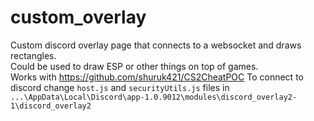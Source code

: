 # custom_overlay
Custom discord overlay page that connects to a websocket and draws rectangles. <br>
Could be used to draw ESP or other things on top of games. <br>
Works with https://github.com/shuruk421/CS2CheatPOC
To connect to discord change `host.js` and `securityUtils.js` files in `...\AppData\Local\Discord\app-1.0.9012\modules\discord_overlay2-1\discord_overlay2`
